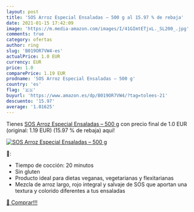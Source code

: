 ```yaml
---
layout: post
title: 'SOS Arroz Especial Ensaladas – 500 g al 15.97 % de rebaja'
date: 2021-01-15 17:42:09
image: 'https://m.media-amazon.com/images/I/41GImtETjxL._SL200_.jpg'
comments: true
category: ofertas
author: ring
slug: 'B019OR7VW4-es'
actualPrice: 1.0 EUR
currency: EUR
price: 1.0
comparePrice: 1.19 EUR
prodname: 'SOS Arroz Especial Ensaladas – 500 g'
country: 'es'
flag: '🇪🇸'
buyurl: 'https://www.amazon.es/dp/B019OR7VW4/?tag=tolees-21'
descuento: '15.97'
average: '1.01625'
---
```


Tienes [SOS Arroz Especial Ensaladas – 500 g](https://www.amazon.es/dp/B019OR7VW4/?tag=tolees-21) con precio final de  1.0 EUR (original: 1.19 EUR) (15.97 %  de rebaja) aqui!

[![SOS Arroz Especial Ensaladas – 500 g](https://m.media-amazon.com/images/I/41GImtETjxL._SL200_.jpg)](https://www.amazon.es/dp/B019OR7VW4/?tag=tolees-21)

🔎:

- Tiempo de cocción: 20 minutos
- Sin gluten
- Producto ideal para dietas veganas, vegetarianas y flexitarianas
- Mezcla de arroz largo, rojo integral y salvaje de SOS que aportan una textura y colorido diferentes a tus ensaladas

[🛒 Comprar!!!](https://www.amazon.es/dp/B019OR7VW4/?tag=tolees-21)
